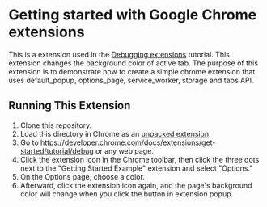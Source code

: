 # Getting started with Google Chrome extensions

This is a extension used in the [Debugging extensions][1] tutorial. This extension changes the background color of active tab.
The purpose of this extension is to demonstrate how to create a simple chrome extension that uses default_popup, options_page, service_worker, storage and tabs API.

 ## Running This Extension

1. Clone this repository.
2. Load this directory in Chrome as an [unpacked extension][2].
3. Go to https://developer.chrome.com/docs/extensions/get-started/tutorial/debug or any web page.
4. Click the extension icon in the Chrome toolbar, then click the three dots next to the "Getting Started Example" extension and select "Options."
5. On the Options page, choose a color.
6. Afterward, click the extension icon again, and the page's background color will change when you click the button in extension popup.
 
[1]: https://developer.chrome.com/docs/extensions/get-started/tutorial/debug
[2]: https://developer.chrome.com/docs/extensions/mv3/getstarted/development-basics/#load-unpacked